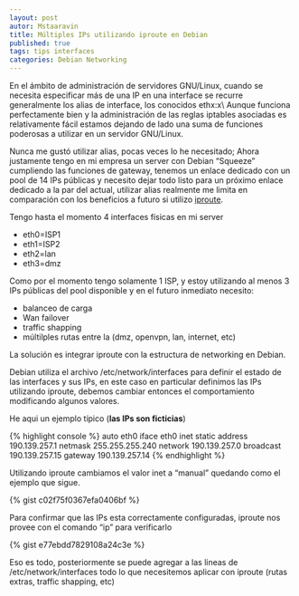 ```yaml
---
layout: post
autor: Mstaaravin
title: Múltiples IPs utilizando iproute en Debian
published: true
tags: tips interfaces 
categories: Debian Networking
---
```


En el ámbito de administración de servidores GNU/Linux, cuando se necesita especificar más de una IP en una interface se recurre generalmente los alias de interface,
los conocidos ethx:x\\
Aunque funciona perfectamente bien y la administración de las reglas iptables asociadas es relativamente fácil estamos dejando de lado una suma de funciones
poderosas a utilizar en un servidor GNU/Linux. 

Nunca me gustó utilizar alias, pocas veces lo he necesitado; Ahora justamente tengo en mi empresa un server con Debian “Squeeze” cumpliendo las funciones de gateway,
tenemos un enlace dedicado con un pool de 14 IPs públicas y necesito dejar todo listo para un próximo enlace dedicado a la par del actual,
utilizar alias realmente me limita en comparación con los beneficios a futuro si utilizo [iproute](http://lartc.org).  

Tengo hasta el momento 4 interfaces físicas en mi server 

 * eth0=ISP1
 * eth1=ISP2
 * eth2=lan
 * eth3=dmz

Como por el momento tengo solamente 1 ISP, y estoy utilizando al menos 3 IPs públicas del pool disponible y en el futuro inmediato necesito:

 * balanceo de carga
 * Wan failover
 * traffic shapping
 * múltilples rutas entre la (dmz, openvpn, lan, internet, etc)

La solución es integrar iproute con la estructura de networking en Debian.  

Debian utiliza el archivo /etc/network/interfaces para definir el estado de las interfaces y sus IPs, en este caso en particular definimos las IPs utilizando iproute,
debemos cambiar entonces el comportamiento modificando algunos valores.  

He aqui un ejemplo típico (**las IPs son ficticias**)  

{% highlight console %}
auto eth0
iface eth0 inet static
        address 190.139.257.1
        netmask 255.255.255.240
        network 190.139.257.0
        broadcast 190.139.257.15
        gateway 190.139.257.14
{% endhighlight %}

Utilizando iproute cambiamos el valor inet a “manual” quedando como el ejemplo que sigue.

{% gist c02f75f0367efa0406bf %}

Para confirmar que las IPs esta correctamente configuradas, iproute nos provee con el comando “ip” para verificarlo

{% gist e77ebdd7829108a24c3e %}


Eso es todo, posteriormente se puede agregar a las lineas de /etc/network/interfaces todo lo que necesitemos aplicar con iproute (rutas extras, traffic shapping, etc)

